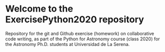 # Welcome to the ExercisePython2020 repository

Repository for the git and Github exercise (homework) on collaborative code writing, as part of the Python for Astronomy course (class 2020) for the Astronomy Ph.D. students at Universidad de La Serena.
